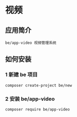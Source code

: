 # 视频

## 应用简介

    be/app-video 视频管理系统


## 如何安装

### 1 新建 be 项目

    composer create-project be/new

### 2 安装 be/app-video

    composer require be/app-video

